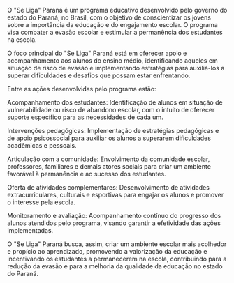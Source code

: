 <title># rendação</title>

<p>O "Se Liga" Paraná é um programa educativo desenvolvido pelo governo do estado do Paraná, no Brasil, com o objetivo de conscientizar os jovens sobre a importância da educação e do engajamento escolar. O programa visa combater a evasão escolar e estimular a permanência dos estudantes na escola.

O foco principal do "Se Liga" Paraná está em oferecer apoio e acompanhamento aos alunos do ensino médio, identificando aqueles em situação de risco de evasão e implementando estratégias para auxiliá-los a superar dificuldades e desafios que possam estar enfrentando.

Entre as ações desenvolvidas pelo programa estão:

Acompanhamento dos estudantes: Identificação de alunos em situação de vulnerabilidade ou risco de abandono escolar, com o intuito de oferecer suporte específico para as necessidades de cada um.

Intervenções pedagógicas: Implementação de estratégias pedagógicas e de apoio psicossocial para auxiliar os alunos a superarem dificuldades acadêmicas e pessoais.

Articulação com a comunidade: Envolvimento da comunidade escolar, professores, familiares e demais atores sociais para criar um ambiente favorável à permanência e ao sucesso dos estudantes.

Oferta de atividades complementares: Desenvolvimento de atividades extracurriculares, culturais e esportivas para engajar os alunos e promover o interesse pela escola.

Monitoramento e avaliação: Acompanhamento contínuo do progresso dos alunos atendidos pelo programa, visando garantir a efetividade das ações implementadas.

O "Se Liga" Paraná busca, assim, criar um ambiente escolar mais acolhedor e propício ao aprendizado, promovendo a valorização da educação e incentivando os estudantes a permanecerem na escola, contribuindo para a redução da evasão e para a melhoria da qualidade da educação no estado do Paraná.</p>
